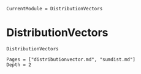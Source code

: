 ```@meta
CurrentModule = DistributionVectors
```

# DistributionVectors
```@docs
DistributionVectors
```

```@contents
Pages = ["distributionvector.md", "sumdist.md"]
Depth = 2
```

